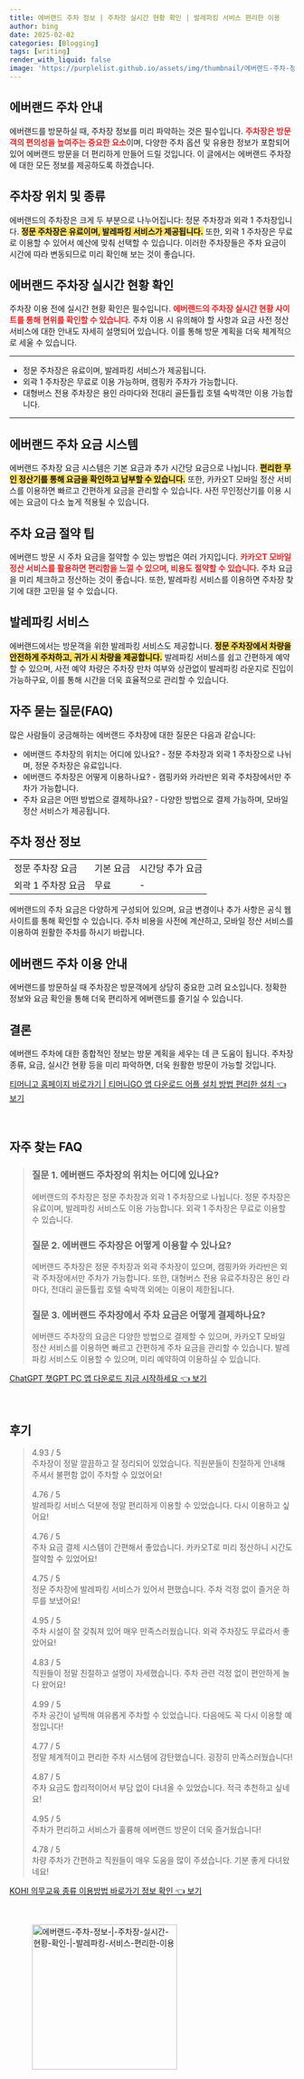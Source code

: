 ```yaml
---
title: 에버랜드 주차 정보 | 주차장 실시간 현황 확인 | 발레파킹 서비스 편리한 이용
author: bing
date: 2025-02-02
categories: [Blogging]
tags: [writing]
render_with_liquid: false
image: 'https://purplelist.github.io/assets/img/thumbnail/에버랜드-주차-정보-|-주차장-실시간-현황-확인-|-발레파킹-서비스-편리한-이용.webp'
---
```



<h2 id='에버랜드-주차-안내'>에버랜드 주차 안내</h2>

<p>에버랜드를 방문하실 때, 주차장 정보를 미리 파악하는 것은 필수입니다. <b><span style="color: #ee2323;">주차장은 방문객의 편의성을 높여주는 중요한 요소</span></b>이며, 다양한 주차 옵션 및 유용한 정보가 포함되어 있어 에버랜드 방문을 더 편리하게 만들어 드릴 것입니다. 이 글에서는 에버랜드 주차장에 대한 모든 정보를 제공하도록 하겠습니다.</p>

<h2 id='주차장-위치-및-종류'>주차장 위치 및 종류</h2>

<p>에버랜드의 주차장은 크게 두 부분으로 나누어집니다: 정문 주차장과 외곽 1 주차장입니다. <b><span style="background-color: #ffe066;">정문 주차장은 유료이며, 발레파킹 서비스가 제공됩니다.</span></b> 또한, 외곽 1 주차장은 무료로 이용할 수 있어서 예산에 맞춰 선택할 수 있습니다. 이러한 주차장들은 주차 요금이 시간에 따라 변동되므로 미리 확인해 보는 것이 좋습니다.</p>

<h2 id='주차장-현황-확인'>에버랜드 주차장 실시간 현황 확인</h2>

<p>주차장 이용 전에 실시간 현황 확인은 필수입니다. <b><span style="color: #ee2323;">에버랜드의 주차장 실시간 현황 사이트를 통해 현위를 확인할 수 있습니다</span></b>. 주차 이용 시 유의해야 할 사항과 요금 사전 정산 서비스에 대한 안내도 자세히 설명되어 있습니다. 이를 통해 방문 계획을 더욱 체계적으로 세울 수 있습니다.</p>

<hr />

<ul>
    <li>정문 주차장은 유료이며, 발레파킹 서비스가 제공됩니다.</li>
    <li>외곽 1 주차장은 무료로 이용 가능하며, 캠핑카 주차가 가능합니다.</li>
    <li>대형버스 전용 주차장은 용인 라마다와 전대리 골든튤립 호텔 숙박객만 이용 가능합니다.</li>
</ul>

<hr />

<h2 id='주차-요금-시스템'>에버랜드 주차 요금 시스템</h2>

<p>에버랜드 주차장 요금 시스템은 기본 요금과 추가 시간당 요금으로 나뉩니다. <b><span style="background-color: #ffe066;">편리한 무인 정산기를 통해 요금을 확인하고 납부할 수 있습니다.</span></b> 또한, 카카오T 모바일 정산 서비스를 이용하면 빠르고 간편하게 요금을 관리할 수 있습니다. 사전 무인정산기를 이용 시에는 요금이 다소 높게 적용될 수 있습니다.</p>

<h2 id='주차-요금-절약-팁'>주차 요금 절약 팁</h2>

<p>에버랜드 방문 시 주차 요금을 절약할 수 있는 방법은 여러 가지입니다. <b><span style="color: #ee2323;">카카오T 모바일 정산 서비스를 활용하면 편리함을 느낄 수 있으며, 비용도 절약할 수 있습니다.</span></b> 주차 요금을 미리 체크하고 정산하는 것이 좋습니다. 또한, 발레파킹 서비스를 이용하면 주차장 찾기에 대한 고민을 덜 수 있습니다.</p>

<h2 id='발레파킹-서비스'>발레파킹 서비스</h2>

<p>에버랜드에서는 방문객을 위한 발레파킹 서비스도 제공합니다. <b><span style="background-color: #ffe066;">정문 주차장에서 차량을 안전하게 주차하고, 귀가 시 차량을 제공합니다.</span></b> 발레파킹 서비스를 쉽고 간편하게 예약할 수 있으며, 사전 예약 차량은 주차장 만차 여부와 상관없이 발레파킹 라운지로 진입이 가능하구요, 이를 통해 시간을 더욱 효율적으로 관리할 수 있습니다.</p>

<h2 id='자주-묻는-질문-FAQ'>자주 묻는 질문(FAQ)</h2>

<p>많은 사람들이 궁금해하는 에버랜드 주차장에 대한 질문은 다음과 같습니다:</p>

<ul>
    <li>에버랜드 주차장의 위치는 어디에 있나요? - 정문 주차장과 외곽 1 주차장으로 나뉘며, 정문 주차장은 유료입니다.</li>
    <li>에버랜드 주차장은 어떻게 이용하나요? - 캠핑카와 카라반은 외곽 주차장에서만 주차가 가능합니다.</li>
    <li>주차 요금은 어떤 방법으로 결제하나요? - 다양한 방법으로 결제 가능하며, 모바일 정산 서비스가 제공됩니다.</li>
</ul>

<h2 id='주차-정산-정보'>주차 정산 정보</h2>

<table>
    <tr>
        <td>정문 주차장 요금</td>
        <td>기본 요금</td>
        <td>시간당 추가 요금</td>
    </tr>
    <tr>
        <td>외곽 1 주차장 요금</td>
        <td>무료</td>
        <td>-</td>
    </tr>
</table>

<p>에버랜드의 주차 요금은 다양하게 구성되어 있으며, 요금 변경이나 추가 사항은 공식 웹사이트를 통해 확인할 수 있습니다. 주차 비용을 사전에 계산하고, 모바일 정산 서비스를 이용하여 원활한 주차를 하시기 바랍니다.</p>

<h2 id='에버랜드-주차-이용-안내'>에버랜드 주차 이용 안내</h2>

<p>에버랜드를 방문하실 때 주차장은 방문객에게 상당히 중요한 고려 요소입니다. 정확한 정보와 요금 확인을 통해 더욱 편리하게 에버랜드를 즐기실 수 있습니다.</p>

<h2 id='결론'>결론</h2>

<p>에버랜드 주차에 대한 종합적인 정보는 방문 계획을 세우는 데 큰 도움이 됩니다. 주차장 종류, 요금, 실시간 현황 등을 미리 파악하면, 더욱 원활한 방문이 가능할 것입니다.</p>


<p><a class="click-button" title="티머니고 홈페이지 바로가기 | 티머니GO 앱 다운로드 어플 설치 방법 편리한 설치" href="https://purplelist.github.io/posts/%ED%8B%B0%EB%A8%B8%EB%8B%88%EA%B3%A0-%ED%99%88%ED%8E%98%EC%9D%B4%EC%A7%80-%EB%B0%94%EB%A1%9C%EA%B0%80%EA%B8%B0-%ED%8B%B0%EB%A8%B8%EB%8B%88GO-%EC%95%B1-%EB%8B%A4%EC%9A%B4%EB%A1%9C%EB%93%9C-%EC%96%B4%ED%94%8C-%EC%84%A4%EC%B9%98-%EB%B0%A9%EB%B2%95-%ED%8E%B8%EB%A6%AC%ED%95%9C-%EC%84%A4%EC%B9%98/" rel="dofollow">티머니고 홈페이지 바로가기 | 티머니GO 앱 다운로드 어플 설치 방법 편리한 설치 👈 보기</a></p><br>
<h2 id='자주_찾는_FAQ'>자주 찾는 FAQ</h2>
<div itemscope="" itemtype="https://schema.org/FAQPage"> 
<blockquote> 
<div itemscope="" itemprop="mainEntity" itemtype="https://schema.org/Question"> 
<h3 itemprop="name">질문 1. 에버랜드 주차장의 위치는 어디에 있나요?</h3> 
<div itemscope="" itemprop="acceptedAnswer" itemtype="https://schema.org/Answer"> 
<span itemprop="text"> 
<p>에버랜드의 주차장은 정문 주차장과 외곽 1 주차장으로 나뉩니다. 정문 주차장은 유료이며, 발레파킹 서비스도 이용 가능합니다. 외곽 1 주차장은 무료로 이용할 수 있습니다.</p> 
</span> 
</div> 
</div> 

<div itemscope="" itemprop="mainEntity" itemtype="https://schema.org/Question"> 
<h3 itemprop="name">질문 2. 에버랜드 주차장은 어떻게 이용할 수 있나요?</h3> 
<div itemscope="" itemprop="acceptedAnswer" itemtype="https://schema.org/Answer"> 
<span itemprop="text"> 
<p>에버랜드 주차장은 정문 주차장과 외곽 주차장이 있으며, 캠핑카와 카라반은 외곽 주차장에서만 주차가 가능합니다. 또한, 대형버스 전용 유료주차장은 용인 라마다, 전대리 골든튤립 호텔 숙박객 외에는 이용이 제한됩니다.</p> 
</span> 
</div> 
</div> 

<div itemscope="" itemprop="mainEntity" itemtype="https://schema.org/Question"> 
<h3 itemprop="name">질문 3. 에버랜드 주차장에서 주차 요금은 어떻게 결제하나요?</h3> 
<div itemscope="" itemprop="acceptedAnswer" itemtype="https://schema.org/Answer"> 
<span itemprop="text"> 
<p>에버랜드 주차장의 요금은 다양한 방법으로 결제할 수 있으며, 카카오T 모바일 정산 서비스를 이용하면 빠르고 간편하게 주차 요금을 관리할 수 있습니다. 발레파킹 서비스도 이용할 수 있으며, 미리 예약하여 이용하실 수 있습니다.</p> 
</span> 
</div> 
</div> 
</blockquote> 
</div>
<p><a class="click-button" title="ChatGPT 챗GPT PC 앱 다운로드 지금 시작하세요" href="https://purplelist.github.io/posts/ChatGPT-%EC%B1%97GPT-PC-%EC%95%B1-%EB%8B%A4%EC%9A%B4%EB%A1%9C%EB%93%9C-%EC%A7%80%EA%B8%88-%EC%8B%9C%EC%9E%91%ED%95%98%EC%84%B8%EC%9A%94/" rel="dofollow">ChatGPT 챗GPT PC 앱 다운로드 지금 시작하세요 👈 보기</a></p><br>
<h2 id='후기'>후기</h2>
<div itemscope itemtype="https://schema.org/Product">
  <blockquote>
  <div itemprop="review" itemscope itemtype="https://schema.org/Review">
      <div itemprop="reviewRating" itemscope itemtype="https://schema.org/Rating"> <span itemprop="ratingValue">4.93</span> / <span itemprop="bestRating">5</span> </div>
      <span itemprop="reviewBody">주차장이 정말 깔끔하고 잘 정리되어 있었습니다. 직원분들이 친절하게 안내해 주셔서 불편함 없이 주차할 수 있었어요!</span>
  </div>
  <br>
  <div itemprop="review" itemscope itemtype="https://schema.org/Review">
      <div itemprop="reviewRating" itemscope itemtype="https://schema.org/Rating"> <span itemprop="ratingValue">4.76</span> / <span itemprop="bestRating">5</span> </div>
      <span itemprop="reviewBody">발레파킹 서비스 덕분에 정말 편리하게 이용할 수 있었습니다. 다시 이용하고 싶어요!</span>
  </div>
  <br>
  <div itemprop="review" itemscope itemtype="https://schema.org/Review">
      <div itemprop="reviewRating" itemscope itemtype="https://schema.org/Rating"> <span itemprop="ratingValue">4.76</span> / <span itemprop="bestRating">5</span> </div>
      <span itemprop="reviewBody">주차 요금 결제 시스템이 간편해서 좋았습니다. 카카오T로 미리 정산하니 시간도 절약할 수 있었어요!</span>
  </div>
  <br>
  <div itemprop="review" itemscope itemtype="https://schema.org/Review">
      <div itemprop="reviewRating" itemscope itemtype="https://schema.org/Rating"> <span itemprop="ratingValue">4.75</span> / <span itemprop="bestRating">5</span> </div>
      <span itemprop="reviewBody">정문 주차장에 발레파킹 서비스가 있어서 편했습니다. 주차 걱정 없이 즐거운 하루를 보냈어요!</span>
  </div>
  <br>
  <div itemprop="review" itemscope itemtype="https://schema.org/Review">
      <div itemprop="reviewRating" itemscope itemtype="https://schema.org/Rating"> <span itemprop="ratingValue">4.95</span> / <span itemprop="bestRating">5</span> </div>
      <span itemprop="reviewBody">주차 시설이 잘 갖춰져 있어 매우 만족스러웠습니다. 외곽 주차장도 무료라서 좋았어요!</span>
  </div>
  <br>
  <div itemprop="review" itemscope itemtype="https://schema.org/Review">
      <div itemprop="reviewRating" itemscope itemtype="https://schema.org/Rating"> <span itemprop="ratingValue">4.83</span> / <span itemprop="bestRating">5</span> </div>
      <span itemprop="reviewBody">직원들이 정말 친절하고 설명이 자세했습니다. 주차 관련 걱정 없이 편안하게 놀다 왔어요!</span>
  </div>
  <br>
  <div itemprop="review" itemscope itemtype="https://schema.org/Review">
      <div itemprop="reviewRating" itemscope itemtype="https://schema.org/Rating"> <span itemprop="ratingValue">4.99</span> / <span itemprop="bestRating">5</span> </div>
      <span itemprop="reviewBody">주차 공간이 널찍해 여유롭게 주차할 수 있었습니다. 다음에도 꼭 다시 이용할 예정입니다!</span>
  </div>
  <br>
  <div itemprop="review" itemscope itemtype="https://schema.org/Review">
      <div itemprop="reviewRating" itemscope itemtype="https://schema.org/Rating"> <span itemprop="ratingValue">4.77</span> / <span itemprop="bestRating">5</span> </div>
      <span itemprop="reviewBody">정말 체계적이고 편리한 주차 시스템에 감탄했습니다. 굉장히 만족스러웠습니다!</span>
  </div>
  <br>
  <div itemprop="review" itemscope itemtype="https://schema.org/Review">
      <div itemprop="reviewRating" itemscope itemtype="https://schema.org/Rating"> <span itemprop="ratingValue">4.87</span> / <span itemprop="bestRating">5</span> </div>
      <span itemprop="reviewBody">주차 요금도 합리적이어서 부담 없이 다녀올 수 있었습니다. 적극 추천하고 싶네요!</span>
  </div>
  <br>
  <div itemprop="review" itemscope itemtype="https://schema.org/Review">
      <div itemprop="reviewRating" itemscope itemtype="https://schema.org/Rating"> <span itemprop="ratingValue">4.95</span> / <span itemprop="bestRating">5</span> </div>
      <span itemprop="reviewBody">주차가 편리하고 서비스가 훌륭해 에버랜드 방문이 더욱 즐거웠습니다!</span>
  </div>
  <br>
  <div itemprop="review" itemscope itemtype="https://schema.org/Review">
      <div itemprop="reviewRating" itemscope itemtype="https://schema.org/Rating"> <span itemprop="ratingValue">4.78</span> / <span itemprop="bestRating">5</span> </div>
      <span itemprop="reviewBody">차량 주차가 간편하고 직원들이 매우 도움을 많이 주셨습니다. 기분 좋게 다녀왔네요!</span>
  </div>
  </blockquote>
</div>
<p><a class="click-button" title="KOHI 의무교육 종류 이용방법 바로가기 정보 확인" href="https://purplelist.github.io/posts/KOHI-%EC%9D%98%EB%AC%B4%EA%B5%90%EC%9C%A1-%EC%A2%85%EB%A5%98-%EC%9D%B4%EC%9A%A9%EB%B0%A9%EB%B2%95-%EB%B0%94%EB%A1%9C%EA%B0%80%EA%B8%B0-%EC%A0%95%EB%B3%B4-%ED%99%95%EC%9D%B8/" rel="dofollow">KOHI 의무교육 종류 이용방법 바로가기 정보 확인 👈 보기</a></p><br>
<figure class="image"><img src="https://purplelist.github.io/assets/img/thumbnail/에버랜드-주차-정보-|-주차장-실시간-현황-확인-|-발레파킹-서비스-편리한-이용.webp" alt="에버랜드-주차-정보-|-주차장-실시간-현황-확인-|-발레파킹-서비스-편리한-이용" width="256" height="256"></figure>